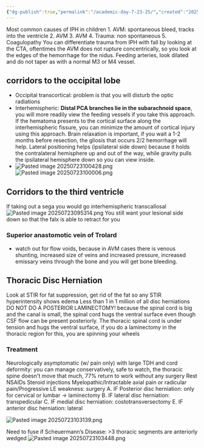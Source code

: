 ```yaml
---
{"dg-publish":true,"permalink":"/academic-day-7-23-25/","created":"2025-07-23T09:20:39.769-07:00","updated":"2025-09-03T07:38:28.022-07:00"}
---
```



Most common causes of IPH in children
	1. AVM: spontaneous bleed, tracks into the ventricle
	2. AVM
	3. AVM
	4. Trauma: non spontaneous
	5. Coagulopathy
You can differentiate trauma from IPH with fall by looking at the CTA, oftentimes the AVM does not rupture concentrically, so you look at the edges of the hemorrhage for the nidus. Feeding arteries, look dilated and do not taper as with a normal M3 or M4 vessel. 

## corridors to the occipital lobe
- Occipital transcortical: problem is that you will disturb the optic radiations
- Interhemispheric: **Distal PCA branches lie in the subarachnoid space**, you will more readily view the feeding vessels if you take this approach. If the hematoma presents to the cortical surface along the interhemispheric fissure, you can minimize the amount of cortical injury using this approach. Brain relaxation is important, if you wait a 1-2 months before resection, the gliosis that occurs 2/2 hemorrhage will help. Lateral positioning helps (ipsilateral side down) because it holds the contralateral hemisphere up and out of the way, while gravity pulls the ipsilateral hemisphere down so you can view inside. 
- ![Pasted image 20250723100428.png](/img/user/assets/Pasted%20image%2020250723100428.png)
![Pasted image 20250723100006.png](/img/user/assets/Pasted%20image%2020250723100006.png)
## Corridors to the third ventricle
If taking out a sega you would go interhemispheric transcallosal
![Pasted image 20250723095314.png](/img/user/assets/Pasted%20image%2020250723095314.png)
You still want your lesional side down so that the falx is able to retract for you 
### Superior anastomotic vein of Trolard
- watch out for flow voids, because in AVM cases there is venous shunting, increased size of veins and increased pressure,  increased emissary veins through the bone and you will get bone bleeding. 

## Thoracic Disc Herniation
Look at STIR for fat suppression, get rid of the fat so any STIR hyperintensity shows edema
Less than 1 in 1 million of all disc herniations
DO NOT DO A POSTERIOR LAMINECTOMY! because the spinal cord is big and the canal is small, the spinal cord hugs the ventral surface even though CSF flow can be present posteriorly. The thoracic spinal cord is under tension and hugs the ventral surface, if you do a laminectomy in the thoracic region for this, you are spinning your wheels
### Treatment
Neurologically asymptomatic (w/ pain only) with large TDH and cord deformity: you can manage conservatively, safe to watch, the thoracic spine doesn't move that much, 77% return to work without any surgery
	Rest
	NSAIDs
	Steroid injections
Myelopathic/Intractable axial pain or radicular pain/Progressive LE weakness: surgery
A. IF Posterior disc herniation: only for cervical or lumbar -> laminectomy
B. IF lateral disc herniation: transpedicular
C. IF medial disc herniation: costotransversectomy
E. IF anterior disc herniation: lateral

![Pasted image 20250723103139.png](/img/user/assets/Pasted%20image%2020250723103139.png)


Need to fuse if Scheuermann’s Disease: >3 thoracic segments are anteriorly wedged
![Pasted image 20250723103448.png](/img/user/assets/Pasted%20image%2020250723103448.png)